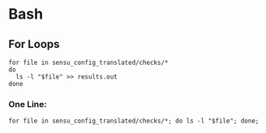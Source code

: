 # Bash

## For Loops
```
for file in sensu_config_translated/checks/*
do
  ls -l "$file" >> results.out
done
```

### One Line:
`for file in sensu_config_translated/checks/*; do ls -l "$file"; done;`
